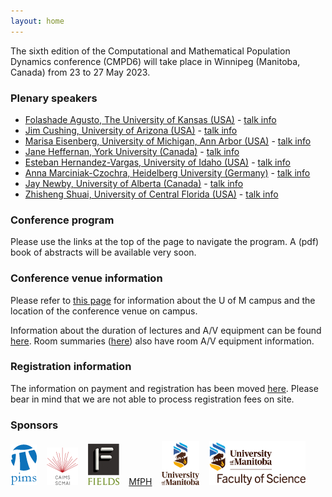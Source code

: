 ```yaml
---
layout: home
---
```


The sixth edition of the Computational and Mathematical Population Dynamics conference (CMPD6) will take place in Winnipeg (Manitoba, Canada) from 23 to 27 May 2023.

### Plenary speakers

- [Folashade Agusto, The University of Kansas (USA)](https://eeb.ku.edu/people/folashade-agusto) - [talk info](/speakers/folashade-agusto/)
- [Jim Cushing, University of Arizona (USA)](https://www.math.arizona.edu/~cushing/) - [talk info](/speakers/jim-cushing/)
- [Marisa Eisenberg, University of Michigan, Ann Arbor (USA)](http://websites.umich.edu/~marisae/index.html) - [talk info](/speakers/marisa-eisenberg/)
- [Jane Heffernan, York University (Canada)](https://jmheffer.mathstats.yorku.ca/) - [talk info](/speakers/jane-heffernan/)
- [Esteban Hernandez-Vargas, University of Idaho (USA)](https://www.systemsmedicine.de/) - [talk info](/speakers/esteban-hernandez-vargas/)
- [Anna Marciniak-Czochra, Heidelberg University (Germany)](http://wwwagmarciniak.iwr.uni-heidelberg.de/folder_people/Anna.Marciniak/index.html) - [talk info](/speakers/anna-marciniak-czochra/)
- [Jay Newby, University of Alberta (Canada)](https://newby-jay.github.io/) - [talk info](/speakers/jay-newby/)
- [Zhisheng Shuai, University of Central Florida (USA)](https://sciences.ucf.edu/math/zshuai/) - [talk info](/speakers/zhisheng-shuai/)

### Conference program

Please use the links at the top of the page to navigate the program. A (pdf) book of abstracts will be available very soon.

### Conference venue information

Please refer to [this page](https://cmpd6.github.io/information/UM-campus-information/) for information about the U of M campus and the location of the conference venue on campus.

Information about the duration of lectures and A/V equipment can be found [here](https://cmpd6.github.io/information/equipment-presentations/). Room summaries ([here](https://cmpd6.github.io/rooms/)) also have room A/V equipment information.

### Registration information

The information on payment and registration has been moved [here](https://cmpd6.github.io/information/registration-payment/). Please bear in mind that we are not able to process registration fees on site.

### Sponsors
[![](/assets/images/logo_PIMS.png)](https://www.pims.math.ca/) &nbsp;&nbsp; [![](/assets/images/logo_CAIMS.png)](https://caims.ca/) &nbsp;&nbsp; [![](/assets/images/Fields_Logo_Small.jpg)](http://www.fields.utoronto.ca/) &nbsp;&nbsp; [MfPH](http://www.fields.utoronto.ca/activities/public-health) &nbsp;&nbsp; [<img src="/assets/images/UM-logo-vertical.png"  style="height:70px;">](https://umanitoba.ca/) &nbsp;&nbsp; [<img src="/assets/images/UM-Science-logo-vert.png"  style="height:70px;">](https://umanitoba.ca/science/)
